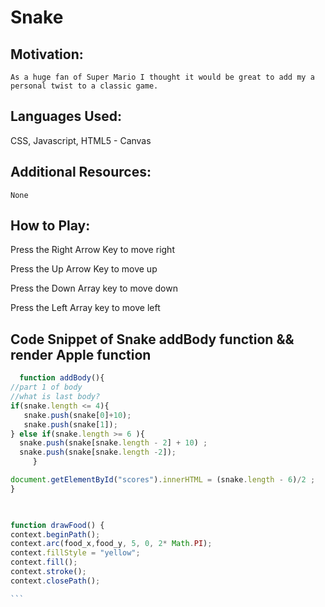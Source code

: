 # Snake 


## Motivation: 
    As a huge fan of Super Mario I thought it would be great to add my a personal twist to a classic game. 

## Languages Used: 
   CSS, Javascript, HTML5 - Canvas 

## Additional Resources: 
    None

## How to Play: 
   Press the Right Arrow Key to move right
   
   Press the Up Arrow Key to move up 
   
   Press the Down Array key to move down 
   
   Press the Left Array key to move left
   
   
## Code Snippet of Snake addBody function && render Apple function
````Javascript 
  function addBody(){ 
//part 1 of body
//what is last body? 
if(snake.length <= 4){ 
   snake.push(snake[0]+10); 
   snake.push(snake[1]);
} else if(snake.length >= 6 ){
  snake.push(snake[snake.length - 2] + 10) ;
  snake.push(snake[snake.length -2]);
     }

document.getElementById("scores").innerHTML = (snake.length - 6)/2 ;
}


 
function drawFood() { 
context.beginPath();
context.arc(food_x,food_y, 5, 0, 2* Math.PI);
context.fillStyle = "yellow";
context.fill();
context.stroke();
context.closePath();

```
